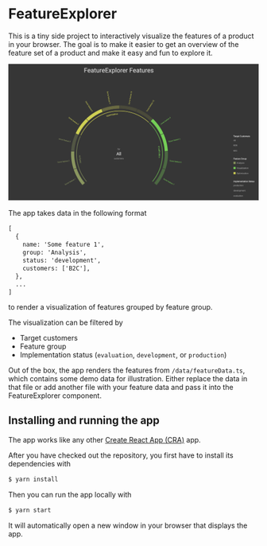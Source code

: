 # FeatureExplorer

This is a tiny side project to interactively visualize the features of a product in your browser.
The goal is to make it easier to get an overview of the feature set of a product and make it easy and fun to explore it.

![FeatureExplorer screenshot](screenshot.png)

The app takes data in the following format

```
[
  {
    name: 'Some feature 1',
    group: 'Analysis',
    status: 'development',
    customers: ['B2C'],
  },
  ...
]
```

to render a visualization of features grouped by feature group.

The visualization can be filtered by

- Target customers
- Feature group
- Implementation status (`evaluation`, `development`, or `production`)

Out of the box, the app renders the features from `/data/featureData.ts`, which contains some demo data for illustration.
Either replace the data in that file or add another file with your feature data and pass it into the FeatureExplorer component.

## Installing and running the app

The app works like any other [Create React App (CRA)](cra) app.

After you have checked out the repository, you first have to install its dependencies with

```bash
$ yarn install
```

Then you can run the app locally with

```bash
$ yarn start
```

It will automatically open a new window in your browser that displays the app.

<!-- Markdown link definitions -->

[cra]: https://github.com/facebook/create-react-app

